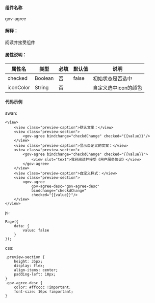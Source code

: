 #### 组件名称
gov-agree

#### 解释：
阅读并接受组件

#### 属性说明：
|属性名 | 类型 | 必填 | 默认值 |说明 |
|---|---|---|---|---|
|checked |Boolean |否|false|初始状态是否选中|
|iconColor |String |否||自定义选中icon的颜色|

#### 代码示例
swan:
```
<view>
    <view class="preview-caption">默认文案：</view>
    <view class="preview-section">
        <gov-agree bindchange="checkdChange" checked="{{value}}"/>
    </view>
    <view class="preview-caption">显示自定义的文案：</view>
    <view class="preview-section">
        <gov-agree bindchange="checkdChange" checked="{{value}}">
            <view slot="text">我已阅读并接受《用户服务协议》</view>
        </gov-agree>
    </view>
    <view class="preview-caption">自定义样式：</view>
    <view class="preview-section">
        <gov-agree
            gov-agree-desc="gov-agree-desc"
            bindchange="checkdChange"
            checked="{{value}}"/>
    </view>
</view>
```
js:
```
Page({
    data: {
        value: false
    }
});
```
css:
```
.preview-section {
    height: 35px;
    display: flex;
    align-items: center;
    padding-left: 10px;
}
.gov-agree-desc {
    color: #ffcccc !important;
    font-size: 16px !important;
}
```